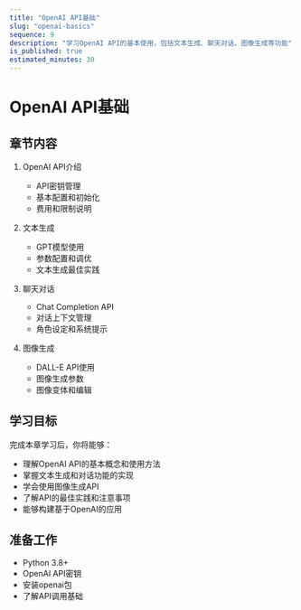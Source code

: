 ```yaml
---
title: "OpenAI API基础"
slug: "openai-basics"
sequence: 9
description: "学习OpenAI API的基本使用，包括文本生成、聊天对话、图像生成等功能"
is_published: true
estimated_minutes: 30
---
```


# OpenAI API基础

## 章节内容

1. OpenAI API介绍
   - API密钥管理
   - 基本配置和初始化
   - 费用和限制说明

2. 文本生成
   - GPT模型使用
   - 参数配置和调优
   - 文本生成最佳实践

3. 聊天对话
   - Chat Completion API
   - 对话上下文管理
   - 角色设定和系统提示

4. 图像生成
   - DALL-E API使用
   - 图像生成参数
   - 图像变体和编辑

## 学习目标

完成本章学习后，你将能够：

- 理解OpenAI API的基本概念和使用方法
- 掌握文本生成和对话功能的实现
- 学会使用图像生成API
- 了解API的最佳实践和注意事项
- 能够构建基于OpenAI的应用

## 准备工作

- Python 3.8+
- OpenAI API密钥
- 安装openai包
- 了解API调用基础
